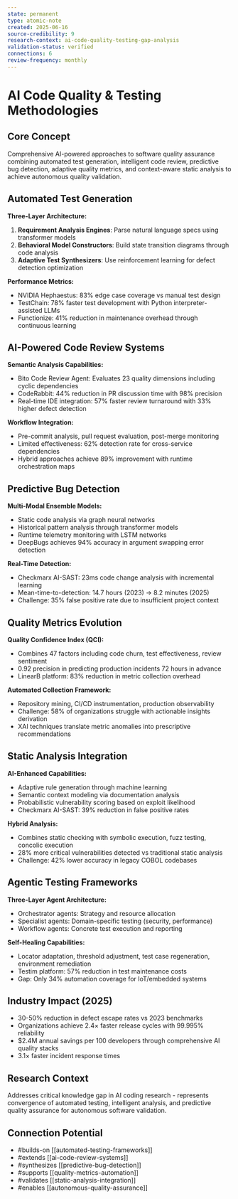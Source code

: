 ```yaml
---
state: permanent
type: atomic-note
created: 2025-06-16
source-credibility: 9
research-context: ai-code-quality-testing-gap-analysis
validation-status: verified
connections: 6
review-frequency: monthly
---
```


# AI Code Quality & Testing Methodologies

## Core Concept
Comprehensive AI-powered approaches to software quality assurance combining automated test generation, intelligent code review, predictive bug detection, adaptive quality metrics, and context-aware static analysis to achieve autonomous quality validation.

## Automated Test Generation
**Three-Layer Architecture:**
1. **Requirement Analysis Engines**: Parse natural language specs using transformer models
2. **Behavioral Model Constructors**: Build state transition diagrams through code analysis
3. **Adaptive Test Synthesizers**: Use reinforcement learning for defect detection optimization

**Performance Metrics:**
- NVIDIA Hephaestus: 83% edge case coverage vs manual test design
- TestChain: 78% faster test development with Python interpreter-assisted LLMs
- Functionize: 41% reduction in maintenance overhead through continuous learning

## AI-Powered Code Review Systems
**Semantic Analysis Capabilities:**
- Bito Code Review Agent: Evaluates 23 quality dimensions including cyclic dependencies
- CodeRabbit: 44% reduction in PR discussion time with 98% precision
- Real-time IDE integration: 57% faster review turnaround with 33% higher defect detection

**Workflow Integration:**
- Pre-commit analysis, pull request evaluation, post-merge monitoring
- Limited effectiveness: 62% detection rate for cross-service dependencies
- Hybrid approaches achieve 89% improvement with runtime orchestration maps

## Predictive Bug Detection
**Multi-Modal Ensemble Models:**
- Static code analysis via graph neural networks
- Historical pattern analysis through transformer models
- Runtime telemetry monitoring with LSTM networks
- DeepBugs achieves 94% accuracy in argument swapping error detection

**Real-Time Detection:**
- Checkmarx AI-SAST: 23ms code change analysis with incremental learning
- Mean-time-to-detection: 14.7 hours (2023) → 8.2 minutes (2025)
- Challenge: 35% false positive rate due to insufficient project context

## Quality Metrics Evolution
**Quality Confidence Index (QCI):**
- Combines 47 factors including code churn, test effectiveness, review sentiment
- 0.92 precision in predicting production incidents 72 hours in advance
- LinearB platform: 83% reduction in metric collection overhead

**Automated Collection Framework:**
- Repository mining, CI/CD instrumentation, production observability
- Challenge: 58% of organizations struggle with actionable insights derivation
- XAI techniques translate metric anomalies into prescriptive recommendations

## Static Analysis Integration
**AI-Enhanced Capabilities:**
- Adaptive rule generation through machine learning
- Semantic context modeling via documentation analysis
- Probabilistic vulnerability scoring based on exploit likelihood
- Checkmarx AI-SAST: 39% reduction in false positive rates

**Hybrid Analysis:**
- Combines static checking with symbolic execution, fuzz testing, concolic execution
- 28% more critical vulnerabilities detected vs traditional static analysis
- Challenge: 42% lower accuracy in legacy COBOL codebases

## Agentic Testing Frameworks
**Three-Layer Agent Architecture:**
- Orchestrator agents: Strategy and resource allocation
- Specialist agents: Domain-specific testing (security, performance)
- Workflow agents: Concrete test execution and reporting

**Self-Healing Capabilities:**
- Locator adaptation, threshold adjustment, test case regeneration, environment remediation
- Testim platform: 57% reduction in test maintenance costs
- Gap: Only 34% automation coverage for IoT/embedded systems

## Industry Impact (2025)
- 30-50% reduction in defect escape rates vs 2023 benchmarks
- Organizations achieve 2.4× faster release cycles with 99.995% reliability
- $2.4M annual savings per 100 developers through comprehensive AI quality stacks
- 3.1× faster incident response times

## Research Context
Addresses critical knowledge gap in AI coding research - represents convergence of automated testing, intelligent analysis, and predictive quality assurance for autonomous software validation.

## Connection Potential
- #builds-on [[automated-testing-frameworks]]
- #extends [[ai-code-review-systems]]
- #synthesizes [[predictive-bug-detection]]
- #supports [[quality-metrics-automation]]
- #validates [[static-analysis-integration]]
- #enables [[autonomous-quality-assurance]]